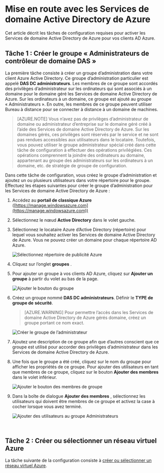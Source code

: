 <properties
    pageTitle="Des Services de domaine Active Directory Azure : Création du groupe d’administrateurs du contrôleur de domaine DAS | Microsoft Azure"
    description="Mise en route avec Azure des Services de domaine Active Directory"
    services="active-directory-ds"
    documentationCenter=""
    authors="mahesh-unnikrishnan"
    manager="stevenpo"
    editor="curtand"/>

<tags
    ms.service="active-directory-ds"
    ms.workload="identity"
    ms.tgt_pltfrm="na"
    ms.devlang="na"
    ms.topic="article"
    ms.date="10/03/2016"
    ms.author="maheshu"/>

# <a name="get-started-with-azure-ad-domain-services"></a>Mise en route avec les Services de domaine Active Directory de Azure

Cet article décrit les tâches de configuration requises pour activer les Services de domaine Active Directory de Azure pour vos clients AD Azure.

## <a name="task-1-create-the-aad-dc-administrators-group"></a>Tâche 1 : Créer le groupe « Administrateurs de contrôleur de domaine DAS »
La première tâche consiste à créer un groupe d’administration dans votre client Azure Active Directory. Ce groupe d’administration particulier est appelé **DAS DC administrateurs**. Les membres de ce groupe sont accordés des privilèges d’administrateur sur les ordinateurs qui sont associés à un domaine pour le domaine géré les Services de domaine Active Directory de Azure. Sur les ordinateurs à un domaine, ce groupe est ajouté au groupe « Administrateurs ». En outre, les membres de ce groupe peuvent utiliser Bureau à distance pour se connecter à distance à un domaine de machines.  

> [AZURE.NOTE] Vous n’avez pas de privilèges d’administrateur de domaine ou administrateur d’entreprise sur le domaine géré créé à l’aide des Services de domaine Active Directory de Azure. Sur les domaines gérés, ces privilèges sont réservés par le service et ne sont pas rendues accessibles aux utilisateurs dans le locataire. Toutefois, vous pouvez utiliser le groupe administrateur spécial créé dans cette tâche de configuration à effectuer des opérations privilégiées. Ces opérations comprennent la joindre des ordinateurs au domaine, appartenant au groupe des administrateurs sur les ordinateurs à un domaine, etc. de stratégie de groupe de configuration.

Dans cette tâche de configuration, vous créez le groupe d’administration et ajoutez un ou plusieurs utilisateurs dans votre répertoire pour le groupe. Effectuez les étapes suivantes pour créer le groupe d’administration pour les Services de domaine Active Directory de Azure :

1. Accédez au **portail de classique Azure** ([https://manage.windowsazure.com](https://manage.windowsazure.com))

2. Sélectionnez le nœud **Active Directory** dans le volet gauche.

3. Sélectionnez le locataire Azure d’Active Directory (répertoire) pour lequel vous souhaitez activer les Services de domaine Active Directory de Azure. Vous ne pouvez créer un domaine pour chaque répertoire AD Azure.

    ![Sélectionnez répertoire de publicité Azure](./media/active-directory-domain-services-getting-started/select-aad-directory.png)

4. Cliquez sur l’onglet **groupes** .

5. Pour ajouter un groupe à vos clients AD Azure, cliquez sur **Ajouter un groupe** à partir du volet au bas de la page.

    ![Ajouter le bouton du groupe](./media/active-directory-domain-services-getting-started/add-group-button.png)

6. Créez un groupe nommé **DAS DC administrateurs**. Définir le **TYPE de groupe de** **sécurité**.

    > [AZURE.WARNING] Pour permettre l’accès dans les Services de domaine Active Directory de Azure gérés domaine, créez un groupe portant ce nom exact.

    ![Créer le groupe de l’administrateur](./media/active-directory-domain-services-getting-started/create-admin-group.png)

7. Ajoutez une description de ce groupe afin que d’autres conscient que ce groupe est utilisé pour accorder des privilèges d’administrateur dans les Services de domaine Active Directory de Azure.

8. Une fois que le groupe a été créé, cliquez sur le nom du groupe pour afficher les propriétés de ce groupe. Pour ajouter des utilisateurs en tant que membres de ce groupe, cliquez sur le bouton **Ajouter des membres** dans le volet inférieur.

    ![Ajouter le bouton des membres de groupe](./media/active-directory-domain-services-getting-started/add-group-members-button.png)

9. Dans la boîte de dialogue **Ajouter des membres** , sélectionnez les utilisateurs qui doivent être membres de ce groupe et activez la case à cocher lorsque vous avez terminé.

    ![Ajouter des utilisateurs au groupe Administrateurs](./media/active-directory-domain-services-getting-started/add-group-members.png)

<br>

## <a name="task-2-create-or-select-an-azure-virtual-network"></a>Tâche 2 : Créer ou sélectionner un réseau virtuel Azure
La tâche suivante de la configuration consiste à [créer ou sélectionner un réseau virtuel Azure](active-directory-ds-getting-started-vnet.md).
